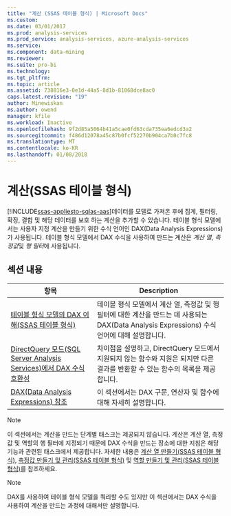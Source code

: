 ```yaml
---
title: "계산 (SSAS 테이블 형식) | Microsoft Docs"
ms.custom: 
ms.date: 03/01/2017
ms.prod: analysis-services
ms.prod_service: analysis-services, azure-analysis-services
ms.service: 
ms.component: data-mining
ms.reviewer: 
ms.suite: pro-bi
ms.technology: 
ms.tgt_pltfrm: 
ms.topic: article
ms.assetid: 738816e3-0e1d-44a5-8d1b-81068dce8ac0
caps.latest.revision: "19"
author: Minewiskan
ms.author: owend
manager: kfile
ms.workload: Inactive
ms.openlocfilehash: 9f2d85a5064b41a5cae0fd63cda735ea6edcd3a2
ms.sourcegitcommit: f486d12078a45c87b0fcf52270b904ca7b0c7fc8
ms.translationtype: MT
ms.contentlocale: ko-KR
ms.lasthandoff: 01/08/2018
---
```

# <a name="calculations-ssas-tabular"></a>계산(SSAS 테이블 형식)
[!INCLUDE[ssas-appliesto-sqlas-aas](../../includes/ssas-appliesto-sqlas-aas.md)]데이터를 모델로 가져온 후에 집계, 필터링, 확장, 결합 및 해당 데이터를 보호 하는 계산을 추가할 수 있습니다. 테이블 형식 모델에서는 사용자 지정 계산을 만들기 위한 수식 언어인 DAX(Data Analysis Expressions)가 사용됩니다. 테이블 형식 모델에서 DAX 수식을 사용하여 만드는 계산은 *계산 열*, *측정값*및 *행 필터*에 사용됩니다.  
  
## <a name="in-this-section"></a>섹션 내용  
  
|항목|Description|  
|-----------|-----------------|  
|[테이블 형식 모델의 DAX 이해&#40;SSAS 테이블 형식&#41;](../../analysis-services/tabular-models/understanding-dax-in-tabular-models-ssas-tabular.md)|테이블 형식 모델에서 계산 열, 측정값 및 행 필터에 대한 계산을 만드는 데 사용되는 DAX(Data Analysis Expressions) 수식 언어에 대해 설명합니다.|  
|[DirectQuery 모드(SQL Server Analysis Services)에서 DAX 수식 호환성](http://msdn.microsoft.com/en-us/981b6a68-434d-4db6-964e-d92f8eb3ee3e)|차이점을 설명하고, DirectQuery 모드에서 지원되지 않는 함수와 지원은 되지만 다른 결과를 반환할 수 있는 함수의 목록을 제공합니다.|  
|[DAX(Data Analysis Expressions) 참조](http://msdn.microsoft.com/en-us/70a82136-0926-4a91-bcb3-e18e82593b0d)|이 섹션에서는 DAX 구문, 연산자 및 함수에 대해 자세히 설명합니다.|  
  
> [!NOTE]  
>  이 섹션에서는 계산을 만드는 단계별 태스크는 제공되지 않습니다. 계산은 계산 열, 측정값 및 역할의 행 필터에 지정되기 때문에 DAX 수식을 만드는 장소에 대한 지침은 해당 기능과 관련된 태스크에서 제공합니다. 자세한 내용은 [계산 열 만들기&#40;SSAS 테이블 형식&#41;](../../analysis-services/tabular-models/ssas-calculated-columns-create-a-calculated-column.md), [측정값 만들기 및 관리&#40;SSAS 테이블 형식&#41;](../../analysis-services/tabular-models/create-and-manage-measures-ssas-tabular.md) 및 [역할 만들기 및 관리&#40;SSAS 테이블 형식&#41;](../../analysis-services/tabular-models/create-and-manage-roles-ssas-tabular.md)를 참조하세요.  
  
> [!NOTE]  
>  DAX를 사용하여 테이블 형식 모델을 쿼리할 수도 있지만 이 섹션에서는 DAX 수식을 사용하여 계산을 만드는 과정에 대해서만 설명합니다.  
  
  
